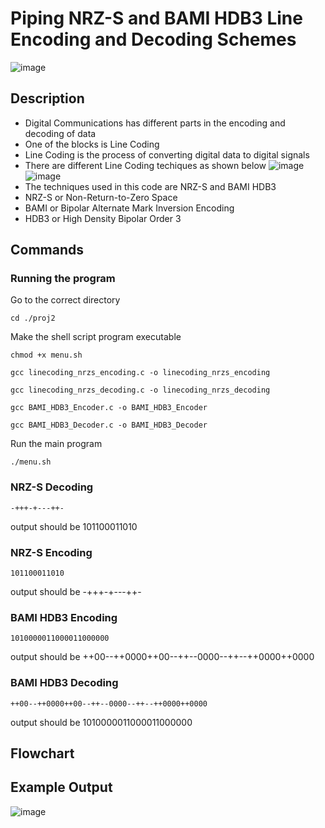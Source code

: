 # Piping NRZ-S and BAMI HDB3 Line Encoding and Decoding Schemes
![image](https://github.com/kenaniscoding/DIGDACM-PROJ1/assets/112913035/d0fd85e2-9e91-4f33-bc91-fdfc5974052f)
## Description
- Digital Communications has different parts in the encoding and decoding of data
- One of the blocks is Line Coding
- Line Coding is the process of converting digital data to digital signals
- There are different Line Coding techiques as shown below
![image](https://github.com/kenaniscoding/DIGDACM-PROJ1/assets/112913035/701a7d73-8aaa-41e0-8d29-1df1809fb562)
![image](https://upload.wikimedia.org/wikipedia/commons/6/63/AMI%2C_HDB3_%281%29.jpg)
- The techniques used in this code are NRZ-S and BAMI HDB3
- NRZ-S or Non-Return-to-Zero Space
- BAMI or Bipolar Alternate Mark Inversion Encoding
- HDB3 or High Density Bipolar Order 3
## Commands 
### Running the program
Go to the correct directory
```
cd ./proj2
```
Make the shell script program executable
```
chmod +x menu.sh
```
```
gcc linecoding_nrzs_encoding.c -o linecoding_nrzs_encoding
```
```
gcc linecoding_nrzs_decoding.c -o linecoding_nrzs_decoding
```
```
gcc BAMI_HDB3_Encoder.c -o BAMI_HDB3_Encoder
```
```
gcc BAMI_HDB3_Decoder.c -o BAMI_HDB3_Decoder
```
Run the main program
```
./menu.sh
```
### NRZ-S Decoding
```
-+++-+---++-
```
output should be 101100011010
### NRZ-S Encoding
```
101100011010
```
output should be -+++-+---++-
### BAMI HDB3 Encoding
```
1010000011000011000000
```
output should be ++00--++0000++00--++--0000--++--++0000++0000
### BAMI HDB3 Decoding
```
++00--++0000++00--++--0000--++--++0000++0000
```
output should be 1010000011000011000000
## Flowchart

## Example Output
![image](https://github.com/user-attachments/assets/bebc8a4b-40e1-4007-87ae-eeaba19bee49)


